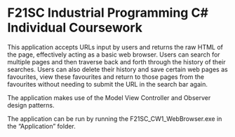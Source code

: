 # F21SC Industrial Programming C# Individual Coursework

This application accepts URLs input by users and returns the raw HTML of the page, effectively acting as a basic web browser. Users can search for multiple pages and then traverse back and forth through the history of their searches. Users can also delete their history and save certain web pages as favourites, view these favourites and return to those pages from the favourites without needing to submit the URL in the search bar again.

The application makes use of the Model View Controller and Observer design patterns.

The application can be run by running the F21SC_CW1_WebBrowser.exe in the “Application” folder.

